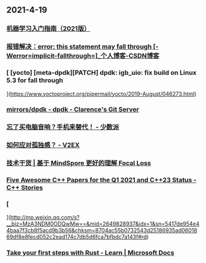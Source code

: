 
## 2021-4-19

### [机器学习入门指南（2021版）](https://juejin.cn/post/6952024598040805390)

### [报错解决：error: this statement may fall through [-Werror=implicit-fallthrough=]_个人博客-CSDN博客](https://blog.csdn.net/zhangpeterx/article/details/97156314)

### [ [yocto] [meta-dpdk][PATCH] dpdk: igb_uio: fix build on Linux 5.3	for fall through
   ](https://www.yoctoproject.org/pipermail/yocto/2019-August/046273.html)

### [mirrors/dpdk -  dpdk - Clarence's Git Server ](https://gitea.ananwork.com/mirrors/dpdk)

### [忘了买电脑音响？手机来替代！ - 少数派](https://sspai.com/post/65961)

### [如何应对孤独感？ - V2EX](https://www.v2ex.com/t/771599)

### [技术干货 | 基于 MindSpore 更好的理解 Focal Loss](https://juejin.cn/post/6952713530885799966)

### [Five Awesome C++ Papers for the Q1 2021 and C++23 Status - C++ Stories](https://www.cppstories.com/2021/q1-cpp-papers/)

### [
](http://mp.weixin.qq.com/s?__biz=MzA3NDM0ODQwMw==&mid=2649828937&idx=1&sn=5417de954e44baa7f3cb8f5acd9b3b56&chksm=8704ac55b0732543d25186935ad0601869df8e8fecd052c2ead174c7db5d6fca7bfbdc7a143f#rd)

### [Take your first steps with Rust - Learn | Microsoft Docs](https://docs.microsoft.com/en-us/learn/paths/rust-first-steps/)